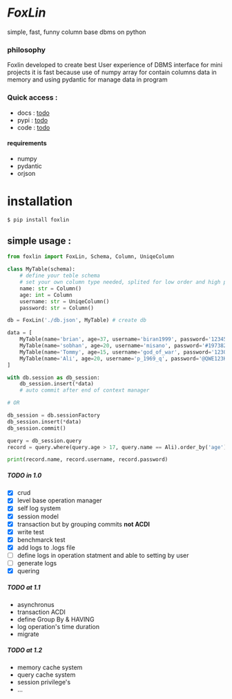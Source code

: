 # **_FoxLin_**
simple, fast, funny column base dbms on python

### philosophy
Foxlin developed to create best User experience of DBMS interface for mini projects
it is fast because use of numpy array for contain columns data in memory
and using pydantic for manage data in program

### Quick access :
 - docs : [todo]()
 - pypi : [todo]()
 - code : [todo]()


#### requirements
 - numpy
 - pydantic
 - orjson

# installation
```console
$ pip install foxlin
```

## simple usage :
```Python
from foxlin import FoxLin, Schema, Column, UniqeColumn

class MyTable(schema): 
    # define your teble schema
    # set your own column type needed, splited for low order and high performance
    name: str = Column()
    age: int = Column
    username: str = UniqeColumn()
    password: str = Column()

db = FoxLin('./db.json', MyTable) # create db

data = [
    MyTable(name='brian', age=37, username='biran1999', password='123456789')
    MyTable(name='sobhan', age=20, username='misano', password='#197382645#'),
    MyTable(name='Tommy', age=15, username='god_of_war', password='123QWEasdZXC')
    MyTable(name='Ali', age=20, username='p_1969_q', password='@QWE123KFH@')
]

with db.session as db_session:
    db_session.insert(*data)
    # auto commit after end of context manager

# OR 

db_session = db.sessionFactory
db_session.insert(*data)
db_session.commit()

query = db_session.query
record = query.where(query.age > 17, query.name == Ali).order_by('age').first()

print(record.name, record.username, record.password)
```

##### TODO in 1.0
- [x] crud
- [x] level base operation manager
- [x] self log system
- [x] session model
- [x] transaction but by grouping commits **not ACDI**
- [x] write test
- [x] benchmarck test
- [x] add logs to .logs file
- [ ] define logs in operation statment and able to setting by user
- [ ] generate logs
- [x] quering

##### TODO at 1.1
- asynchronus
- transaction ACDI
- define Group By & HAVING
- log operation's time duration
- migrate

##### TODO at 1.2
- memory cache system
- query cache system
- session privilege's
- ...

